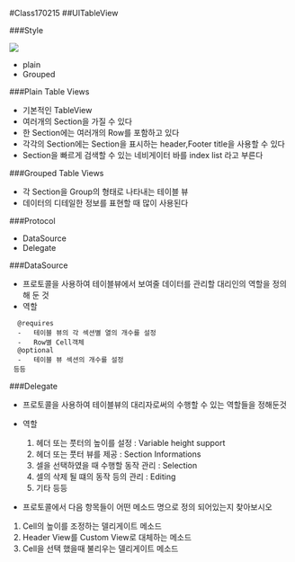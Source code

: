 #Class170215
##UITableView


###Style


![](http://images.slideplayer.com/27/8938745/slides/slide_7.jpg)

* plain 
* Grouped   
    

###Plain Table Views
 * 기본적인 TableView
 * 여러개의 Section을 가질 수 있다
 * 한 Section에는 여러개의 Row를 포함하고 있다
 * 각각의 Section에는 Section을 표시하는 header,Footer title을 사용할 수 있다
 * Section을 빠르게 검색할 수 있는 네비게이터 바를 index list 라고 부른다

###Grouped Table Views
* 각  Section을 Group의 형태로 나타내는 테이블 뷰
* 데이터의 디테일한 정보를 표현할 때 많이 사용된다

###Protocol
* DataSource
* Delegate

###DataSource
* 프로토콜을 사용하여 테이블뷰에서 보여줄 데이터를 관리할 대리인의 역할을 정의해 둔 것
* 역할

```
  @requires  
  -   테이블 뷰의 각 섹션별 열의 개수를 설정
  -   Row별 Cell객체
  @optional
  -   테이블 뷰 섹션의 개수를 설정
 등등
```

###Delegate
* 프로토콜을 사용하여 테이블뷰의 대리자로써의 수행할 수 있는 역할들을 정해둔것
* 역할
  1. 헤더 또는 풋터의 높이를 설정 : Variable height support
  2. 헤더 또는 풋터 뷰를 제공 : Section Informations
  3. 셀을 선택하였을 때 수행할 동작 관리 : Selection
  4. 셀의 삭제 될 떄의 동작 등의 관리 : Editing
  5. 기타 등등
  
* 프로토콜에서 다음 항목들이 어떤 메소드 명으로 정의 되어있는지 찾아보시오
 1. Cell의 높이를 조정하는 델리게이트 메소드
 2. Header View를 Custom View로 대체하는 메소드
 3. Cell을 선택 했을때 불리우는 델리게이트 메소드